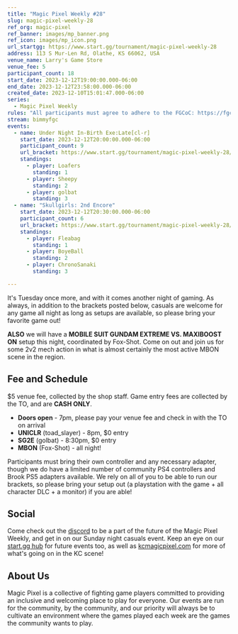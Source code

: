 ```yaml
---
title: "Magic Pixel Weekly #28"
slug: magic-pixel-weekly-28
ref_org: magic-pixel
ref_banner: images/mp_banner.png
ref_icon: images/mp_icon.png
url_startgg: https://www.start.gg/tournament/magic-pixel-weekly-28
address: 113 S Mur-Len Rd, Olathe, KS 66062, USA
venue_name: Larry's Game Store
venue_fee: 5
participant_count: 18
start_date: 2023-12-12T19:00:00.000-06:00
end_date: 2023-12-12T23:58:00.000-06:00
created_date: 2023-12-10T15:01:47.000-06:00
series:
  - Magic Pixel Weekly
rules: "All participants must agree to adhere to the FGCoC: https://fgcoc.com/"
stream: bimmyfgc
events:
  - name: Under Night In-Birth Exe:Late[cl-r]
    start_date: 2023-12-12T20:00:00.000-06:00
    participant_count: 9
    url_bracket: https://www.start.gg/tournament/magic-pixel-weekly-28/events/uniclr/brackets/1533588/2306259
    standings:
      - player: Loafers
        standing: 1
      - player: Sheepy
        standing: 2
      - player: golbat
        standing: 3
  - name: "Skullgirls: 2nd Encore"
    start_date: 2023-12-12T20:30:00.000-06:00
    participant_count: 6
    url_bracket: https://www.start.gg/tournament/magic-pixel-weekly-28/events/skullgirls/brackets/1533591/2306262
    standings:
      - player: Fleabag
        standing: 1
      - player: BoyeBall
        standing: 2
      - player: ChronoSanaki
        standing: 3

---
```


It's Tuesday once more, and with it comes another night of gaming. As always, in addition to the brackets posted below, casuals are welcome for any game all night as long as setups are available, so please bring your favorite game out!

**ALSO** we will have a **MOBILE SUIT GUNDAM EXTREME VS. MAXIBOOST ON** setup this night, coordinated by Fox-Shot. Come on out and join us for some 2v2 mech action in what is almost certainly the most active MBON scene in the region.

## Fee and Schedule
$5 venue fee, collected by the shop staff. Game entry fees are collected by the TO, and are **CASH ONLY**. 

- **Doors open** - 7pm, please pay your venue fee and check in with the TO on arrival
- **UNICLR** (toad_slayer) - 8pm, $0 entry
- **SG2E** (golbat) - 8:30pm, $0 entry 
- **MBON** (Fox-Shot) - all night!

Participants must bring their own controller and any necessary adapter, though we do have a limited number of community PS4 controllers and Brook PS5 adapters available. We rely on all of you to be able to run our brackets, so please bring your setup out (a playstation with the game + all character DLC + a monitor) if you are able!  

## Social
Come check out the [discord](https://discord.gg/jkmn6CVrrQ) to be a part of the future of the Magic Pixel Weekly, and get in on our Sunday night casuals event. Keep an eye on our [start.gg hub](https://www.start.gg/hub/magic-pixel) for future events too, as well as [kcmagicpixel.com](https://kcmagicpixel.com) for more of what's going on in the KC scene!

## About Us

Magic Pixel is a collective of fighting game players committed to providing an inclusive and welcoming place to play for everyone. Our events are run for the community, by the community, and our priority will always be to cultivate an environment where the games played each week are the games the community wants to play.
  